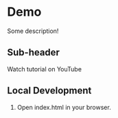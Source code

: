 # Demo

Some description!

## Sub-header

Watch tutorial on YouTube

## Local Development

1. Open index.html in your browser.
